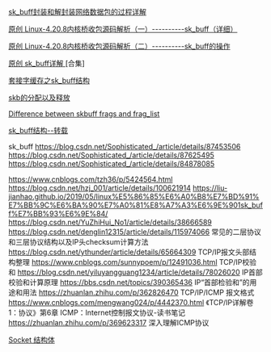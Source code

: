 [sk_buff封装和解封装网络数据包的过程详解](https://blog.csdn.net/Sophisticated_/article/details/84878085)

[原创                   Linux-4.20.8内核桥收包源码解析（一）----------sk_buff（详细）                       ](https://blog.csdn.net/Sophisticated_/article/details/87453506)

[原创                   Linux-4.20.8内核桥收包源码解析（二）----------sk_buff的操作 ](https://blog.csdn.net/Sophisticated_/article/details/87625495)

[原创                   sk_buff详解                       ](https://blog.csdn.net/hzj_001/article/details/100621914)[合集]

[套接字缓存之sk_buff结构](https://www.cnblogs.com/wanpengcoder/p/7529486.html)

[skb的分配以及释放](https://www.cnblogs.com/codestack/p/14292068.html)

[Difference between skbuff frags and frag_list](https://www.cnblogs.com/codestack/p/13567025.html)

[sk_buff结构--转载](https://www.cnblogs.com/codestack/p/11853392.html)







sk_buff
https://blog.csdn.net/Sophisticated_/article/details/87453506
https://blog.csdn.net/Sophisticated_/article/details/87625495
https://blog.csdn.net/Sophisticated_/article/details/84878085

https://www.cnblogs.com/tzh36/p/5424564.html
https://blog.csdn.net/hzj_001/article/details/100621914
https://liu-jianhao.github.io/2019/05/linux%E5%86%85%E6%A0%B8%E7%BD%91%E7%BB%9C%E6%BA%90%E7%A0%81%E8%A7%A3%E6%9E%901sk_buff%E7%BB%93%E6%9E%84/
https://blog.csdn.net/YuZhiHui_No1/article/details/38666589
https://blog.csdn.net/denglin12315/article/details/115974066    常见的二层协议和三层协议结构以及IP头checksum计算方法
https://blog.csdn.net/ythunder/article/details/65664309     TCP/IP报文头部结构整理
https://www.cnblogs.com/sunnypoem/p/12491036.html   TCP/IP校验和
https://blog.csdn.net/yiluyangguang1234/article/details/78026020    IP首部校验和计算原理
https://bbs.csdn.net/topics/390365436   IP“首部检验和”的用途和用法
https://zhuanlan.zhihu.com/p/362826470  TCP/IP/ICMP 报文格式
https://www.cnblogs.com/mengwang024/p/4442370.html  《TCP/IP详解卷1：协议》第6章 ICMP：Internet控制报文协议-读书笔记
https://zhuanlan.zhihu.com/p/369623317  深入理解ICMP协议





[Socket  结构体](https://www.cnblogs.com/codestack/p/11135889.html)
